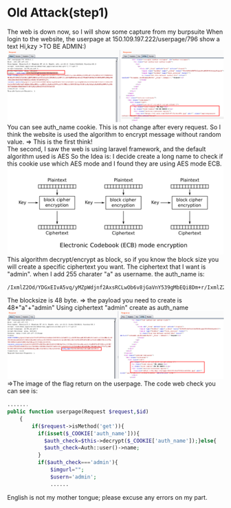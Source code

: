 # Old Attack(step1)

The web is down now, so I will show some capture from my burpsuite
When login to the website, the userpage at 150.109.197.222/userpage/796 show a text Hi,kzy >TO BE ADMIN:)
![userpage](userpage.png)
You can see auth_name cookie. This is not change after every request. So I think the website is used the algorithm to encrypt message without random value. => This is the first think!  
The second, I saw the web is using laravel framework, and the default algorithm used is AES
So the Idea is: I decide create a long name to check if this cookie use which AES mode and I found they are using AES mode ECB.
![AES_ECB](1920px-ECB_encryption.svg.png)
This algorithm decrypt/encrypt as block, so if you know the block size you will create a specific ciphertext you want.
The ciphertext that I want is "admin".
when I add 255 charater "a" as username. the auth_name is:
```
/IxmlZ2Od/YDGxEIvA5vq/yMZpWdjnf2AxsRCLwOb6v8jGaVnY539gMbEQi8Dm+r/IxmlZ2Od/YDGxEIvA5vq/yMZpWdjnf2AxsRCLwOb6v8jGaVnY539gMbEQi8Dm+r/IxmlZ2Od/YDGxEIvA5vq/yMZpWdjnf2AxsRCLwOb6v8jGaVnY539gMbEQi8Dm+r/IxmlZ2Od/YDGxEIvA5vq/yMZpWdjnf2AxsRCLwOb6v8jGaVnY539gMbEQi8Dm+r/IxmlZ2Od/YDGxEIvA5vq/yMZpWdjnf2AxsRCLwOb6v8jGaVnY539gMbEQi8Dm+rm3uAxwpX2swVtiiJzRSQ2w==
```
The blocksize is 48 byte. => the payload you need to create is 48*"a"+"admin"
Using ciphertext "admin" create as auth_name 
![userpage_admin](userpage_admin.png)
=>The image of the flag return on the userpage.
The code web check you can see is:
```php
.......
public function userpage(Request $request,$id)
    {   
        if($request->isMethod('get')){
          if(isset($_COOKIE['auth_name'])){
            $auth_check=$this->decrypt($_COOKIE['auth_name']);}else{
            $auth_check=Auth::user()->name;
          }
          if($auth_check==='admin'){
              $imgurl="";
              $usern='admin';
              ......
 ```         

English is not my mother tongue; please excuse any errors on my part.
